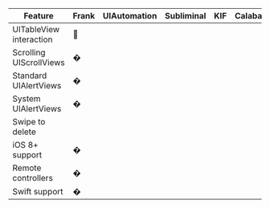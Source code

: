 | Feature | Frank | UIAutomation | Subliminal | KIF | Calabash |
|---------|-------|--------------|------------|-----|----------|
| UITableView interaction | 💚 | | | |
| Scrolling UIScrollViews | � | | | |
| Standard UIAlertViews   | � | | | |
| System UIAlertViews     | � | | | |
| Swipe to delete         |   | | | |
| iOS 8+ support          | � | | | |
| Remote controllers      | � | | | |
| Swift support           | � | | | |

